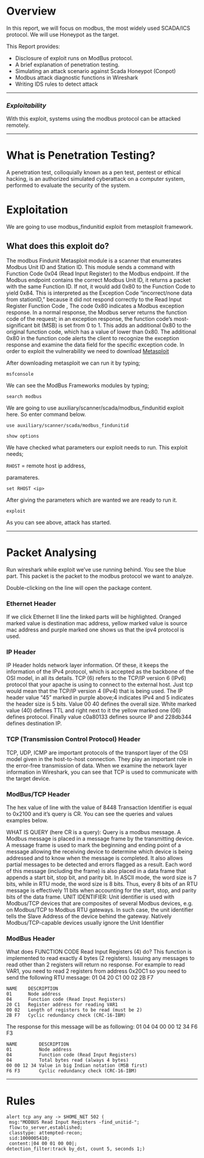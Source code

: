 # Overview

In this report, we will focus on modbus, the most widely used SCADA/ICS protocol. We will use Honeypot as the target.<br>

This Report provides:

* Disclosure of exploit runs on ModBus protocol.
* A brief explanation of penetration testing.
* Simulating an attack scenario against Scada Honeypot (Conpot)
* Modbus attack diagnostic functions in Wireshark
* Writing IDS rules to detect attack



***

### _Exploitability_

With this exploit, systems using the modbus protocol can be attacked remotely. 



***
# What is Penetration Testing?
A penetration test, colloquially known as a pen test, pentest or ethical hacking, is an authorized simulated cyberattack on a computer system, performed to evaluate the security of the system.

# Exploitation 

We are going to use modbus_findunitid exploit from metasploit framework.

## What does this exploit do?
The modbus Findunit Metasploit module is a scanner that enumerates Modbus Unit ID and Station ID. This module sends a command with Function Code 0x04 (Read Input Register) to the Modbus endpoint. If the Modbus endpoint contains the correct Modbus Unit ID, it returns a packet with the same Function ID. If not, it would add 0x80 to the Function Code to yield 0x84. This is interpreted as the Exception Code “incorrect/none data from stationID,” because it did not respond correctly to the Read Input Register Function Code , The code 0x80 indicates a Modbus exception response. In a normal response, the Modbus server returns the function code of the request; in an exception response, the function code’s most-significant bit (MSB) is set from 0 to 1. This adds an additional 0x80 to the original function code, which has a value of lower than 0x80. The additional 0x80 in the function code alerts the client to recognize the exception response and examine the data field for the specific exception code.
In order to exploit the vulnerability we need to download [Metasploit](https://github.com/rapid7/metasploit-framework)<br>

After downloading metasploit we can run it by typing;

```
msfconsole
```

We can see the ModBus Frameworks modules by typing;

```
search modbus
```

We are going to use auxiliary/scanner/scada/modbus_findunitid exploit here. So enter command below.

```
use auxiliary/scanner/scada/modbus_findunitid
```

```
show options
```

We have checked what parameters our exploit needs to run. This exploit needs;<br>

`RHOST` = remote host ip address,<br>

paramateres.

```
set RHOST <ip>
```

After giving the parameters which are wanted we are ready to run it.

```
exploit
```

As you can see above, attack has started.

***

# Packet Analysing
Run wireshark while exploit we’ve use running behind.
You see the blue part. This packet is the packet to the modbus protocol we want to analyze.

Double-clicking on the line will open the package content. 

### Ethernet Header
If we click Ethernet II line the linked parts will be highlighted.  Oranged marked value is destination mac address, yellow marked value is source mac address and purple marked one shows us that the ipv4 protocol is used.
### IP Header
IP Header holds network layer information. Of these, it keeps the information of the IPv4 protocol, which is accepted as the backbone of the OSI model, in all its details.
TCP (6) refers to the TCP/IP version 6 (IPv6) protocol that your apache is using to connect to the external host. Just tcp would mean that the TCP/IP version 4 (IPv4) that is being used.
The IP header value “45” marked in purple above;4 indicates IPv4 and 5 indicates the header size is 5 bits.
Value 00 40 defines the overall size. White marked value (40) defines TTL and right next to it the yellow marked one (06) defines protocol. Finally value c0a80133 defines source IP and 228db344 defines destination IP.

### TCP (Transmission Control Protocol) Header
TCP, UDP, ICMP are important protocols of the transport layer of the OSI model given in the host-to-host connection. They play an important role in the error-free transmission of data. When we examine the network layer information in Wireshark, you can see that TCP is used to communicate with the target device.

### ModBus/TCP Header
The hex value of line with the value of 8448 Transaction Identifier is equal to 0x2100 and it’s query is CR. You can see the queries and values examples below.

WHAT IS QUERY (here CR is a query): Query is a modbus message. A Modbus message is placed in a message frame by the transmitting device. A message frame is used to mark the beginning and ending point of a message allowing the receiving device to determine which device is being addressed and to know when the message is completed. It also allows partial messages to be detected and errors flagged as a result.  Each word of this message (including the frame) is also placed in a data frame that appends a start bit, stop bit, and parity bit. In ASCII mode, the word size is 7 bits, while in RTU mode, the word size is 8 bits.  Thus, every 8 bits of an RTU message is effectively 11 bits when accounting for the start, stop, and parity bits of the data frame.
UNIT IDENTIFIER: Unit identifier is used with Modbus/TCP devices that are composites of several Modbus devices, e.g. on Modbus/TCP to Modbus RTU gateways. In such case, the unit identifier tells the Slave Address of the device behind the gateway. Natively Modbus/TCP-capable devices usually ignore the Unit Identifier

### ModBus Header
What does FUNCTION CODE Read Input Registers (4) do?
This function is implemented to read exactly 4 bytes (2 registers). Issuing any messages to read other than 2 registers will return no response.
For example to read VAR1, you need to read 2 registers from address 0x20C1 so you need to send the following RTU message:
01 04 20 C1 00 02 2B F7
```
NAME	DESCRIPTION
01  	Node address
04	    Function code (Read Input Registers)
20 C1	Register address for reading VAR1
00 02	Length of registers to be read (must be 2)
2B F7	Cyclic redundancy check (CRC-16-IBM)
```
The response for this message will be as following: 
01 04 04 00 00 12 34 F6 F3
```
NAME	    DESCRIPTION
01	        Node address
04	        Function code (Read Input Registers)
04	        Total bytes read (always 4 bytes)
00 00 12 34	Value in big Indian notation (MSB first)
F6 F3	    Cyclic redundancy check (CRC-16-IBM)
```



***

# Rules 
```
alert tcp any any -> $HOME_NET 502 (
 msg:"MODBUS Read Input Registers -find_unitid-";
 flow:to_server,established;
 classtype: attempted-recon;
 sid:1000005410;
 content:|04 00 01 00 00|;
detection_filter:track by_dst, count 5, seconds 1;)
```
